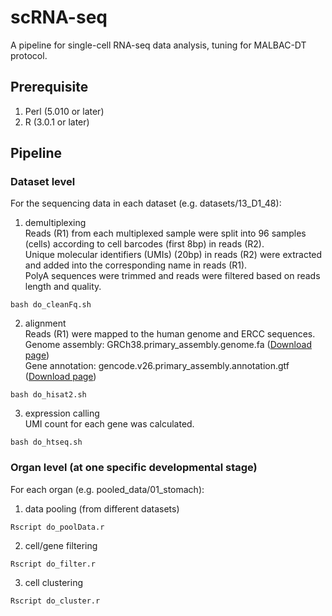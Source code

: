 # scRNA-seq
A pipeline for single-cell RNA-seq data analysis, tuning for MALBAC-DT protocol.

## Prerequisite
1. Perl (5.010 or later)  
2. R (3.0.1 or later)  

## Pipeline
### Dataset level
For the sequencing data in each dataset (e.g. datasets/13_D1_48):

1. demultiplexing  
Reads (R1) from each multiplexed sample were split into 96 samples (cells) according to cell barcodes (first 8bp) in reads (R2).  
Unique molecular identifiers (UMIs) (20bp) in reads (R2) were extracted and added into the corresponding name in reads (R1).  
PolyA sequences were trimmed and reads were filtered based on reads length and quality.  
```
bash do_cleanFq.sh
```
2. alignment  
Reads (R1) were mapped to the human genome and ERCC sequences.  
Genome assembly: GRCh38.primary_assembly.genome.fa ([Download page](https://www.gencodegenes.org/human/release_26.html))  
Gene annotation: gencode.v26.primary_assembly.annotation.gtf ([Download page](https://www.gencodegenes.org/human/release_26.html))  
```
bash do_hisat2.sh
```
3. expression calling  
UMI count for each gene was calculated.
```
bash do_htseq.sh
```

### Organ level (at one specific developmental stage)
For each organ (e.g. pooled_data/01_stomach):

1. data pooling (from different datasets)
```
Rscript do_poolData.r
```
2. cell/gene filtering
```
Rscript do_filter.r
```
3. cell clustering
```
Rscript do_cluster.r
```

